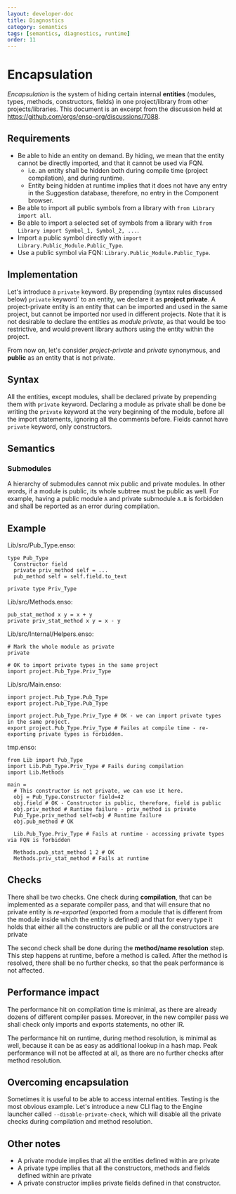 ```yaml
---
layout: developer-doc
title: Diagnostics
category: semantics
tags: [semantics, diagnostics, runtime]
order: 11
---
```


# Encapsulation

_Encapsulation_ is the system of hiding certain internal **entities** (modules,
types, methods, constructors, fields) in one project/library from other
projects/libraries. This document is an excerpt from the discussion held at
https://github.com/orgs/enso-org/discussions/7088.

## Requirements

- Be able to hide an entity on demand. By hiding, we mean that the entity cannot
  be directly imported, and that it cannot be used via FQN.
  - i.e. an entity shall be hidden both during compile time (project
    compilation), and during runtime.
  - Entity being hidden at runtime implies that it does not have any entry in
    the Suggestion database, therefore, no entry in the Component browser.
- Be able to import all public symbols from a library with
  `from Library import all`.
- Be able to import a selected set of symbols from a library with
  `from Library import Symbol_1, Symbol_2, ...`.
- Import a public symbol directly with
  `import Library.Public_Module.Public_Type`.
- Use a public symbol via FQN: `Library.Public_Module.Public_Type`.

## Implementation

Let's introduce a `private` keyword. By prepending (syntax rules discussed
below) `private` keyword` to an entity, we declare it as **project private**. A
project-private entity is an entity that can be imported and used in the same
project, but cannot be imported nor used in different projects. Note that it is
not desirable to declare the entities as _module private_, as that would be too
restrictive, and would prevent library authors using the entity within the
project.

From now on, let's consider _project-private_ and _private_ synonymous, and
**public** as an entity that is not private.

## Syntax

All the entities, except modules, shall be declared private by prepending them
with `private` keyword. Declaring a module as private shall be done be writing
the `private` keyword at the very beginning of the module, before all the import
statements, ignoring all the comments before. Fields cannot have `private`
keyword, only constructors.

## Semantics

### Submodules

A hierarchy of submodules cannot mix public and private modules. In other words,
if a module is public, its whole subtree must be public as well. For example,
having a public module `A` and private submodule `A.B` is forbidden and shall be
reported as an error during compilation.

## Example

Lib/src/Pub_Type.enso:

```
type Pub_Type
  Constructor field
  private priv_method self = ...
  pub_method self = self.field.to_text

private type Priv_Type
```

Lib/src/Methods.enso:

```
pub_stat_method x y = x + y
private priv_stat_method x y = x - y
```

Lib/src/Internal/Helpers.enso:

```
# Mark the whole module as private
private

# OK to import private types in the same project
import project.Pub_Type.Priv_Type
```

Lib/src/Main.enso:

```
import project.Pub_Type.Pub_Type
export project.Pub_Type.Pub_Type

import project.Pub_Type.Priv_Type # OK - we can import private types in the same project.
export project.Pub_Type.Priv_Type # Failes at compile time - re-exporting private types is forbidden.
```

tmp.enso:

```
from Lib import Pub_Type
import Lib.Pub_Type.Priv_Type # Fails during compilation
import Lib.Methods

main =
  # This constructor is not private, we can use it here.
  obj = Pub_Type.Constructor field=42
  obj.field # OK - Constructor is public, therefore, field is public
  obj.priv_method # Runtime failure - priv_method is private
  Pub_Type.priv_method self=obj # Runtime failure
  obj.pub_method # OK

  Lib.Pub_Type.Priv_Type # Fails at runtime - accessing private types via FQN is forbidden

  Methods.pub_stat_method 1 2 # OK
  Methods.priv_stat_method # Fails at runtime
```

## Checks

There shall be two checks. One check during **compilation**, that can be
implemented as a separate compiler pass, and that will ensure that no private
entity is _re-exported_ (exported from a module that is different from the
module inside which the entity is defined) and that for every type it holds that
either all the constructors are public or all the constructors are private

The second check shall be done during the **method/name resolution** step. This
step happens at runtime, before a method is called. After the method is
resolved, there shall be no further checks, so that the peak performance is not
affected.

## Performance impact

The performance hit on compilation time is minimal, as there are already dozens
of different compiler passes. Moreover, in the new compiler pass we shall check
only imports and exports statements, no other IR.

The performance hit on runtime, during method resolution, is minimal as well,
because it can be as easy as additional lookup in a hash map. Peak performance
will not be affected at all, as there are no further checks after method
resolution.

## Overcoming encapsulation

Sometimes it is useful to be able to access internal entities. Testing is the
most obvious example. Let's introduce a new CLI flag to the Engine launcher
called `--disable-private-check`, which will disable all the private checks
during compilation and method resolution.

## Other notes

- A private module implies that all the entities defined within are private
- A private type implies that all the constructors, methods and fields defined
  within are private
- A private constructor implies private fields defined in that constructor.
